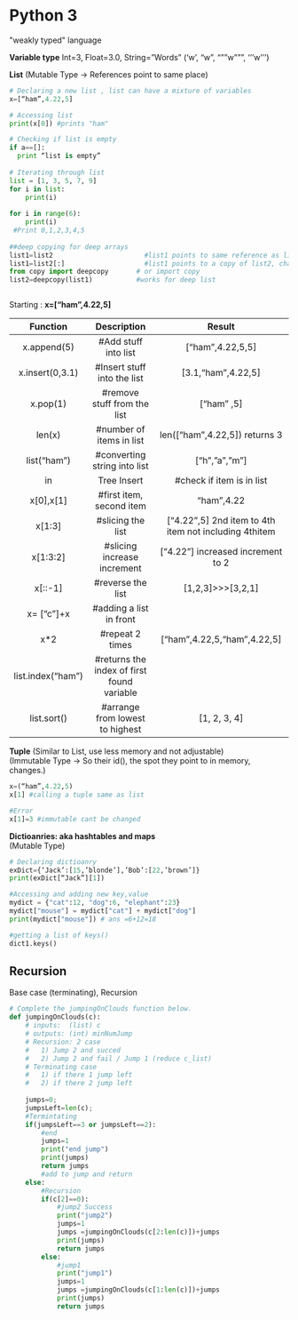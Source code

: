 # Python 3  
"weakly typed" language    
  
**Variable type**
Int=3, Float=3.0, String=”Words” (‘w’, “w”, “””w”””, ‘’’w’’’)

**List** (Mutable Type -> References point to same place)  
```python
# Declaring a new list , list can have a mixture of variables
x=[“ham”,4.22,5] 

# Accessing list
print(x[0]) #prints "ham"

# Checking if list is empty
if a==[]: 
  print “list is empty”
  
# Iterating through list
list = [1, 3, 5, 7, 9] 
for i in list: 
    print(i)
    
for i in range(6):
    print(i)
 #Print 0,1,2,3,4,5
  
##deep copying for deep arrays
list1=list2                       #list1 points to same reference as list2
list1=list2[:]                    #list1 points to a copy of list2, changes in list2 does not affect list1
from copy import deepcopy       # or import copy
list2=deepcopy(list1)         	#works for deep list



```
Starting : **x=[“ham”,4.22,5]**  

|Function            | Description           | Result|
|:-------------:|:-------------:|:-------------:|
| x.append(5)                   | #Add stuff into list                              |[“ham”,4.22,5,5]|
| x.insert(0,3.1)               | #Insert stuff into the list                       |[3.1,“ham”,4.22,5] |
| x.pop(1)                      | #remove stuff from the list                       |[“ham” ,5]   |
| len(x)                        | #number of items in list                        |len([“ham”,4.22,5])  returns 3    |
| list(“ham”)                   | #converting string into list                    |[“h”,”a”,”m”]              |
| in | Tree Insert              | #check if item is in list                       |“ham” in x… returns True, “h” in x… returns False|
| x[0],x[1]                     | #first item, second item                        |“ham”,4.22      |
| x[1:3]                        | #slicing the list                               |[“4.22”,5]  2nd item to 4th item not including 4thitem |
| x[1:3:2]	                    | #slicing increase increment                     |[“4.22”] increased increment to 2 |
| x[::-1]                       | #reverse the list                               |[1,2,3]>>>[3,2,1]    |
| x= [“c”]+x                    | #adding a list in front                         |                 |
| x*2                           | #repeat 2 times                                 | [“ham”,4.22,5,“ham”,4.22,5]   |
| list.index(“ham”)             | #returns the index of first found variable      |                          |
| list.sort()                   |#arrange from lowest to highest                  | [1, 2, 3, 4]| 

**Tuple** (Similar to List, use less memory and not adjustable)   
(Immutable Type ->  So their id(), the spot they point to in memory, changes.)  
```python
x=(“ham”,4.22,5)
x[1] #calling a tuple same as list

#Error
x[1]=3 #immutable cant be changed
```  
  
**Dictioanries: aka hashtables and maps**  
(Mutable Type)
```python
# Declaring dictioanry
exDict={‘Jack’:[15,’blonde’],’Bob’:[22,’brown’]}
print(exDict[“Jack”][1])

#Accessing and adding new key,value
mydict = {"cat":12, "dog":6, "elephant":23}
mydict["mouse"] = mydict["cat"] + mydict["dog"]
print(mydict["mouse"]) # ans =6+12=18

#getting a list of keys()
dict1.keys()
```

## Recursion
Base case (terminating), Recursion

```python
# Complete the jumpingOnClouds function below.
def jumpingOnClouds(c):
    # inputs:  (list) c
    # outputs: (int) minNumJump
    # Recursion: 2 case 
    #   1) Jump 2 and succed  
    #   2) Jump 2 and fail / Jump 1 (reduce c_list)
    # Terminating case
    #   1) if there 1 jump left
    #   2) if there 2 jump left 
    
    jumps=0;
    jumpsLeft=len(c);
    #Termintating
    if(jumpsLeft==3 or jumpsLeft==2):
        #end
        jumps=1
        print("end jump")
        print(jumps)
        return jumps
        #add to jump and return
    else:
        #Recursion
        if(c[2]==0):
            #jump2 Success
            print("jump2")
            jumps=1
            jumps =jumpingOnClouds(c[2:len(c)])+jumps
            print(jumps)
            return jumps
        else:
            #jump1 
            print("jump1")
            jumps=1
            jumps =jumpingOnClouds(c[1:len(c)])+jumps
            print(jumps)
            return jumps

```
